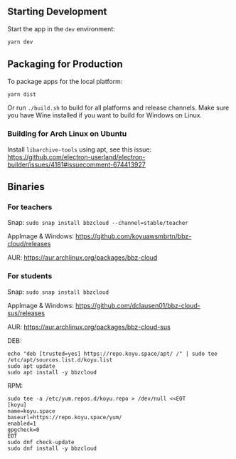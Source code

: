 ## Starting Development

Start the app in the `dev` environment:

```bash
yarn dev
```

## Packaging for Production

To package apps for the local platform:

```bash
yarn dist
```

Or run `./build.sh` to build for all platforms and release channels. Make sure you have Wine installed if you want to build for Windows on Linux.

### Building for Arch Linux on Ubuntu

Install `libarchive-tools` using apt, see this issue: https://github.com/electron-userland/electron-builder/issues/4181#issuecomment-674413927

## Binaries

### For teachers

Snap: `sudo snap install bbzcloud --channel=stable/teacher`

AppImage & Windows: https://github.com/koyuawsmbrtn/bbz-cloud/releases

AUR: https://aur.archlinux.org/packages/bbz-cloud

### For students

Snap: `sudo snap install bbzcloud`

AppImage & Windows: https://github.com/dclausen01/bbz-cloud-sus/releases

AUR: https://aur.archlinux.org/packages/bbz-cloud-sus

DEB:

```
echo "deb [trusted=yes] https://repo.koyu.space/apt/ /" | sudo tee /etc/apt/sources.list.d/koyu.list
sudo apt update
sudo apt install -y bbzcloud
```
RPM:

```
sudo tee -a /etc/yum.repos.d/koyu.repo > /dev/null <<EOT
[koyu]
name=koyu.space
baseurl=https://repo.koyu.space/yum/
enabled=1
gpgcheck=0
EOT
sudo dnf check-update
sudo dnf install -y bbzcloud
```
